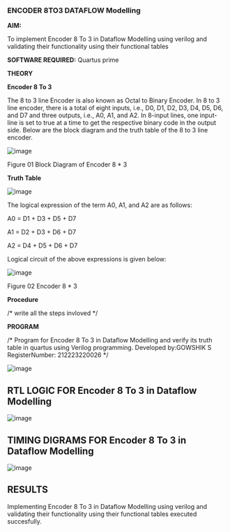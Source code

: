 ### ENCODER 8TO3 DATAFLOW Modelling

**AIM:**

To implement  Encoder 8 To 3 in Dataflow Modelling using verilog and validating their functionality using their functional tables

**SOFTWARE REQUIRED:** Quartus prime

**THEORY**

**Encoder 8 To 3**

The 8 to 3 line Encoder is also known as Octal to Binary Encoder. In 8 to 3 line encoder, there is a total of eight inputs, i.e., D0, D1, D2, D3, D4, D5, D6, and D7 and three outputs, i.e., A0, A1, and A2. In 8-input lines, one input-line is set to true at a time to get the respective binary code in the output side. Below are the block diagram and the truth table of the 8 to 3 line encoder.

![image](https://github.com/naavaneetha/ENCODER8TO3DATAFLOW/assets/154305477/0bc242c1-eb9e-4c47-afe5-30428470efc3)

Figure 01  Block Diagram of Encoder 8 * 3

**Truth Table**

![image](https://github.com/naavaneetha/ENCODER8TO3DATAFLOW/assets/154305477/35496b14-ae6e-4cd1-9abd-d6736b576575)

The logical expression of the term A0, A1, and A2 are as follows:

A0 = D1 + D3 + D5 + D7

A1 = D2 + D3 + D6 + D7

A2 = D4 + D5 + D6 + D7

Logical circuit of the above expressions is given below:

![image](https://github.com/naavaneetha/ENCODER8TO3DATAFLOW/assets/154305477/95acaee6-c873-4c75-89eb-ef09fb158053)

Figure 02  Encoder 8 * 3

**Procedure**

/* write all the steps invloved */

**PROGRAM**

/* Program for Encoder 8 To 3 in Dataflow Modelling and verify its truth table in quartus using Verilog programming. 
Developed by:GOWSHIK S
RegisterNumber: 212223220026
*/

![image](https://github.com/NIHITHARANI/ENCODER8TO3DATAFLOW/assets/149365740/408fefe2-eb3c-42d6-9d62-37d65667c66d)

## RTL LOGIC FOR Encoder 8 To 3 in Dataflow Modelling ##
![image](https://github.com/NIHITHARANI/ENCODER8TO3DATAFLOW/assets/149365740/488c7dc4-7aa3-46a5-846d-dbb9253e6339)

## TIMING DIGRAMS FOR Encoder 8 To 3 in Dataflow Modelling ##
![image](https://github.com/NIHITHARANI/ENCODER8TO3DATAFLOW/assets/149365740/62804169-a4d4-425b-8f19-e308634a31da)

## RESULTS ##
Implementing Encoder 8 To 3 in Dataflow Modelling using verilog and validating their functionality using their functional tables executed succesfully.


